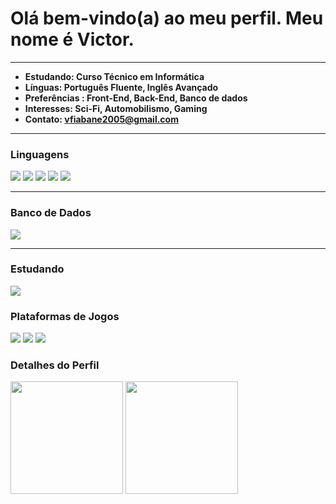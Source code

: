 **<h1>Olá bem-vindo(a) ao meu perfil. Meu nome é Victor.</h1>**
<hr>

* **Estudando: Curso Técnico em Informática**<br>
* **Línguas: Português Fluente, Inglês Avançado**<br>
* **Preferências : Front-End, Back-End, Banco de dados**<br>
* **Interesses: Sci-Fi, Automobilismo, Gaming**<br>
* **Contato: vfiabane2005@gmail.com**



<hr>
<h3>Linguagens </h3>
<div>
<img src="https://img.shields.io/badge/HTML5-E34F26?style=for-the-badge&logo=html5&logoColor=white">
<img src="https://img.shields.io/badge/CSS3-1572B6?style=for-the-badge&logo=css3&logoColor=white">
<img src="https://img.shields.io/badge/JavaScript-F7DF1E?style=for-the-badge&logo=javascript&logoColor=black">
<img src="https://img.shields.io/badge/Java-ED8B00?style=for-the-badge&logo=openjdk&logoColor=white">
<img src="https://img.shields.io/badge/PHP-777BB4?style=for-the-badge&logo=php&logoColor=white">
</div>
<hr>
<h3>Banco de Dados</h3>
<div>
<img src="https://img.shields.io/badge/MySQL-00000F?style=for-the-badge&logo=mysql&logoColor=white">
</div>
<hr>
<h3>Estudando</h3>
<div>
<img src="https://img.shields.io/badge/Ruby-CC342D?style=for-the-badge&logo=ruby&logoColor=white">
</div>
<h3>Plataformas de Jogos</h3>
<div>
<img src="https://img.shields.io/badge/Xbox-107C10?style=for-the-badge&logo=xbox&logoColor=white">
  <img src="https://img.shields.io/badge/Steam-000000?style=for-the-badge&logo=steam&logoColor=white">
  <img src="https://img.shields.io/badge/Riot_Games-D32936?style=for-the-badge&logo=riot-games&logoColor=white">
</div>
<h3>Detalhes do Perfil</h3>
<div>
<img height="180em" src="https://github-readme-stats.vercel.app/api?username=victor-fiabane&show_icons=true&theme=codeSTACKr&locale=pt-br"/>
<img height="180em" src="https://github-readme-stats.vercel.app/api/top-langs/?username=victor-fiabane&layout=compact&theme=codeSTACKr&locale=pt-br"/>
</div>
